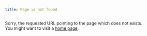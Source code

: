 ```yaml
---
title: Page is not found
---
```


Sorry, the requested URL pointing to the page which does not exists.  
You might want to visit a [home page](/).

